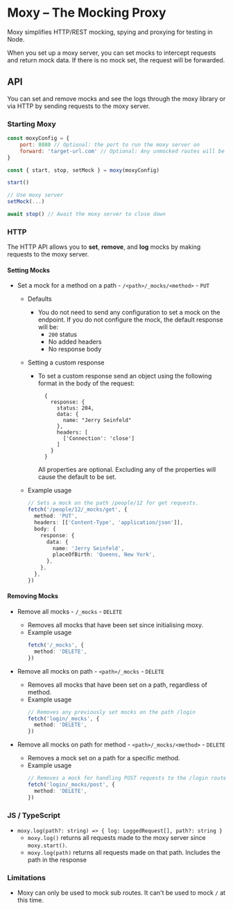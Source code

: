 # Moxy – The Mocking Proxy

Moxy simplifies HTTP/REST mocking, spying and proxying for testing in Node.

When you set up a moxy server, you can set mocks to intercept requests and return mock data. If there is no mock set, the request
will be forwarded.

## API

You can set and remove mocks and see the logs through the moxy library or via HTTP by sending requests to the moxy server.

### Starting Moxy

```js
const moxyConfig = {
    port: 8080 // Optional: the port to run the moxy server on
    forward: 'target-url.com' // Optional: Any unmocked routes will be forwarded to this URL
}

const { start, stop, setMock } = moxy(moxyConfig)

start()

// Use moxy server
setMock(...)

await stop() // Await the moxy server to close down
```

### HTTP

The HTTP API allows you to **set**, **remove**, and **log** mocks by making requests to the moxy server.

#### **Setting Mocks**

- Set a mock for a method on a path - `/<path>/_mocks/<method>` - `PUT`

  - Defaults
    - You do not need to send any configuration to set a mock on the endpoint. If you do not configure the mock, the default response will be:
      - `200` status
      - No added headers
      - No response body
  - Setting a custom response
    - To set a custom response send an object using the following format in the body of the request:
      ```
        {
          response: {
            status: 204,
            data: {
              name: "Jerry Seinfeld"
            },
            headers: [
              ['Connection': 'close']
            ]
          }
        }
      ```
      All properties are optional. Excluding any of the properties will cause the default to be set.
  - Example usage

    ```ts
    // Sets a mock on the path /people/12 for get requests.
    fetch('/people/12/_mocks/get', {
      method: 'PUT',
      headers: [['Content-Type', 'application/json']],
      body: {
        response: {
          data: {
            name: 'Jerry Seinfeld',
            placeOfBirth: 'Queens, New York',
          },
        },
      },
    })
    ```

#### **Removing Mocks**

- Remove all mocks - `/_mocks` - `DELETE`

  - Removes all mocks that have been set since initialising moxy.
  - Example usage
    ```ts
    fetch('/_mocks', {
      method: 'DELETE',
    })
    ```

- Remove all mocks on path - `<path>/_mocks` - `DELETE`

  - Removes all mocks that have been set on a path, regardless of method.
  - Example usage
    ```ts
    // Removes any previously set mocks on the path /login
    fetch('login/_mocks', {
      method: 'DELETE',
    })
    ```

- Remove all mocks on path for method - `<path>/_mocks/<method>` - `DELETE`
  - Removes a mock set on a path for a specific method.
  - Example usage
    ```ts
    // Removes a mock for handling POST requests to the /login route
    fetch('login/_mocks/post', {
      method: 'DELETE',
    })
    ```

### JS / TypeScript

- `moxy.log(path?: string) => { log: LoggedRequest[], path?: string }`
  - `moxy.log()` returns all requests made to the moxy server since `moxy.start()`.
  - `moxy.log(path)` returns all requests made on that path. Includes the path in the response

### Limitations

- Moxy can only be used to mock sub routes. It can't be used to mock `/` at this time.
